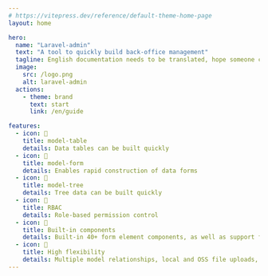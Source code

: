 ```yaml
---
# https://vitepress.dev/reference/default-theme-home-page
layout: home

hero:
  name: "Laravel-admin"
  text: "A tool to quickly build back-office management"
  tagline: English documentation needs to be translated, hope someone can help, thank you very much, If you'd like more language support, welcome to the new language documentation
  image:
    src: /logo.png
    alt: laravel-admin
  actions:
    - theme: brand
      text: start
      link: /en/guide

features:
  - icon: 📄
    title: model-table
    details: Data tables can be built quickly
  - icon: 📄
    title: model-form
    details: Enables rapid construction of data forms
  - icon: 📄
    title: model-tree
    details: Tree data can be built quickly
  - icon: 📄
    title: RBAC
    details: Role-based permission control
  - icon: 📄
    title: Built-in components
    details: Built-in 40+ form element components, as well as support for extension components, support for custom charts
  - icon: 📄
    title: High flexibility
    details: Multiple model relationships, local and OSS file uploads, and multi-database support
---
```


<script setup>
import { onMounted } from 'vue';
import { fetchReleaseTag } from '/.vitepress/utils/fetchReleaseTag';

onMounted(() => {
  fetchReleaseTag()
});
</script>
